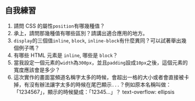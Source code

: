 ## 自我練習

1. 請問 CSS 的屬性`position`有哪幾種值？
2. 承上，請問那幾種值有哪些區別？請講出適合應用的地方。
3. `display`的三個值`inline`, `block`, `inline-block`有什麼異同？可以試著舉出幾個例子嗎？
4. 有哪些 HTML 元素是 `inline`, 哪些是 `block`？
5. 當我設定一個元素的`width`為`300px`，並且`padding`設成`10px`之後，這個元素的寬度應該會是多少？
6. 這次實作的畫面當頻道名稱字太多的時候，會超出一格的大小或者會直接被卡掉，有沒有辦法讓字太多的時候在尾巴顯示`...`？例如原本名稱叫做：「1234567」，顯示的時候變成：「12345...」？
text-overflow: ellipsis